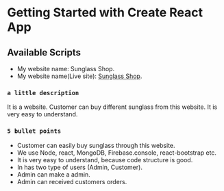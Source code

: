 # Getting Started with Create React App

## Available Scripts
* My website name: Sunglass Shop.
* My website name(Live site): [Sunglass Shop](https://sunglass-shop-299fb.web.app/).

### `a little description`
It is a website. Customer can buy different sunglass from this website. It is very easy to understand. 
### `5 bullet points`
* Customer can easily buy sunglass through this website.
* We use Node, react, MongoDB, Firebase.console, react-bootstrap etc.
* It is very easy to understand, because code structure is good.
* In has two type of users (Admin, Customer).
* Admin can make a admin.
* Admin can received customers orders.